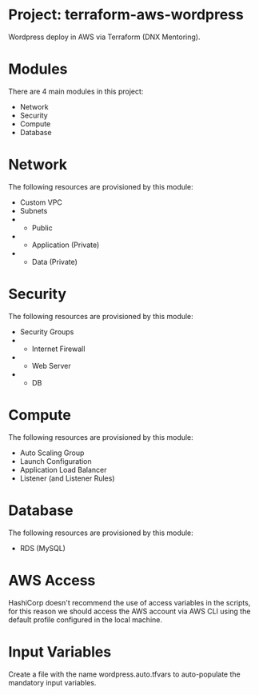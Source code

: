# Project: terraform-aws-wordpress
Wordpress deploy in AWS via Terraform (DNX Mentoring).

# Modules
There are 4 main modules in this project:
* Network
* Security
* Compute
* Database

# Network
The following resources are provisioned by this module:
* Custom VPC
* Subnets
* * Public
* * Application (Private)
* * Data (Private)

# Security
The following resources are provisioned by this module:
* Security Groups
* * Internet Firewall
* * Web Server
* * DB

# Compute
The following resources are provisioned by this module:
* Auto Scaling Group
* Launch Configuration
* Application Load Balancer
* Listener (and Listener Rules)

# Database
The following resources are provisioned by this module:
* RDS (MySQL)

# AWS Access
HashiCorp doesn't recommend the use of access variables in the scripts, for this reason we should access the AWS account via AWS CLI using the default profile configured in the local machine.

# Input Variables
Create a file with the name wordpress.auto.tfvars to auto-populate the mandatory input variables.